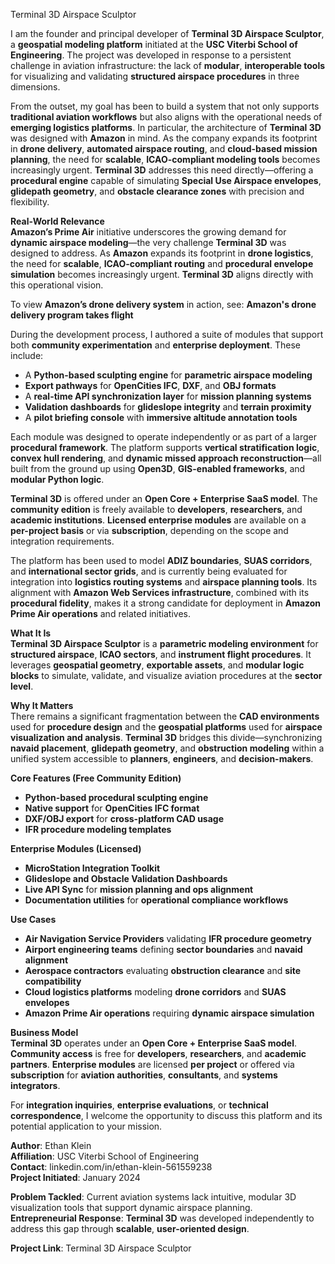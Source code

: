 Terminal 3D Airspace Sculptor  

I am the founder and principal developer of **Terminal 3D Airspace Sculptor**, a **geospatial modeling platform** initiated at the **USC Viterbi School of Engineering**. The project was developed in response to a persistent challenge in aviation infrastructure: the lack of **modular**, **interoperable tools** for visualizing and validating **structured airspace procedures** in three dimensions.

From the outset, my goal has been to build a system that not only supports **traditional aviation workflows** but also aligns with the operational needs of **emerging logistics platforms**. In particular, the architecture of **Terminal 3D** was designed with **Amazon** in mind. As the company expands its footprint in **drone delivery**, **automated airspace routing**, and **cloud-based mission planning**, the need for **scalable**, **ICAO-compliant modeling tools** becomes increasingly urgent. **Terminal 3D** addresses this need directly—offering a **procedural engine** capable of simulating **Special Use Airspace envelopes**, **glidepath geometry**, and **obstacle clearance zones** with precision and flexibility.

**Real-World Relevance**  
**Amazon’s Prime Air** initiative underscores the growing demand for **dynamic airspace modeling**—the very challenge **Terminal 3D** was designed to address. As **Amazon** expands its footprint in **drone logistics**, the need for **scalable**, **ICAO-compliant routing** and **procedural envelope simulation** becomes increasingly urgent. **Terminal 3D** aligns directly with this operational vision.

To view **Amazon’s drone delivery system** in action, see: **Amazon's drone delivery program takes flight**

During the development process, I authored a suite of modules that support both **community experimentation** and **enterprise deployment**. These include:

- A **Python-based sculpting engine** for **parametric airspace modeling**  
- **Export pathways** for **OpenCities IFC**, **DXF**, and **OBJ formats**  
- A **real-time API synchronization layer** for **mission planning systems**  
- **Validation dashboards** for **glideslope integrity** and **terrain proximity**  
- A **pilot briefing console** with **immersive altitude annotation tools**  

Each module was designed to operate independently or as part of a larger **procedural framework**. The platform supports **vertical stratification logic**, **convex hull rendering**, and **dynamic missed approach reconstruction**—all built from the ground up using **Open3D**, **GIS-enabled frameworks**, and **modular Python logic**.

**Terminal 3D** is offered under an **Open Core + Enterprise SaaS model**. The **community edition** is freely available to **developers**, **researchers**, and **academic institutions**. **Licensed enterprise modules** are available on a **per-project basis** or via **subscription**, depending on the scope and integration requirements.

The platform has been used to model **ADIZ boundaries**, **SUAS corridors**, and **international sector grids**, and is currently being evaluated for integration into **logistics routing systems** and **airspace planning tools**. Its alignment with **Amazon Web Services infrastructure**, combined with its **procedural fidelity**, makes it a strong candidate for deployment in **Amazon Prime Air operations** and related initiatives.

**What It Is**  
**Terminal 3D Airspace Sculptor** is a **parametric modeling environment** for **structured airspace**, **ICAO sectors**, and **instrument flight procedures**. It leverages **geospatial geometry**, **exportable assets**, and **modular logic blocks** to simulate, validate, and visualize aviation procedures at the **sector level**.

**Why It Matters**  
There remains a significant fragmentation between the **CAD environments** used for **procedure design** and the **geospatial platforms** used for **airspace visualization and analysis**. **Terminal 3D** bridges this divide—synchronizing **navaid placement**, **glidepath geometry**, and **obstruction modeling** within a unified system accessible to **planners**, **engineers**, and **decision-makers**.

**Core Features (Free Community Edition)**  
- **Python-based procedural sculpting engine**  
- **Native support** for **OpenCities IFC format**  
- **DXF/OBJ export** for **cross-platform CAD usage**  
- **IFR procedure modeling templates**

**Enterprise Modules (Licensed)**  
- **MicroStation Integration Toolkit**  
- **Glideslope and Obstacle Validation Dashboards**  
- **Live API Sync** for **mission planning and ops alignment**  
- **Documentation utilities** for **operational compliance workflows**

**Use Cases**  
- **Air Navigation Service Providers** validating **IFR procedure geometry**  
- **Airport engineering teams** defining **sector boundaries** and **navaid alignment**  
- **Aerospace contractors** evaluating **obstruction clearance** and **site compatibility**  
- **Cloud logistics platforms** modeling **drone corridors** and **SUAS envelopes**  
- **Amazon Prime Air operations** requiring **dynamic airspace simulation**

**Business Model**  
**Terminal 3D** operates under an **Open Core + Enterprise SaaS model**. **Community access** is free for **developers**, **researchers**, and **academic partners**. **Enterprise modules** are licensed **per project** or offered via **subscription** for **aviation authorities**, **consultants**, and **systems integrators**.

For **integration inquiries**, **enterprise evaluations**, or **technical correspondence**, I welcome the opportunity to discuss this platform and its potential application to your mission.

**Author**: Ethan Klein  
**Affiliation**: USC Viterbi School of Engineering  
**Contact**: linkedin.com/in/ethan-klein-561559238  
**Project Initiated**: January 2024

**Problem Tackled**: Current aviation systems lack intuitive, modular 3D visualization tools that support dynamic airspace planning.  
**Entrepreneurial Response**: **Terminal 3D** was developed independently to address this gap through **scalable**, **user-oriented design**.

**Project Link**: Terminal 3D Airspace Sculptor

